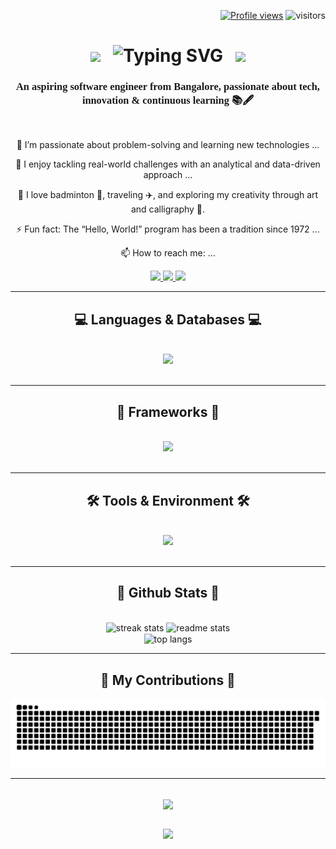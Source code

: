 
<!--
**Roseantic-Gudino/Roseantic-Gudino** is a ✨ _special_ ✨ repository because its `README.md` (this file) appears on your GitHub profile.

Here are some ideas to get you started:

- 🔭 I’m currently working on ...
- 🌱 I’m currently learning ...
- 👯 I’m looking to collaborate on ...
- 🤔 I’m looking for help with ...
- 💬 Ask me about ...
- 📫 How to reach me: ...
- 😄 Pronouns: ...
- ⚡ Fun fact: ...

-->





<div align="right">

<a href="https://komarev.com/ghpvc/?username=Roseantic-Gudino&color=blueviolet"><img src="https://komarev.com/ghpvc/?username=Roseantic-Gudino&color=blueviolet" alt="Profile views" /></a> ![visitors](https://visitor-badge.laobi.icu/badge?page_id=Roseantic-Gudino.Roseantic-Gudino)
<!--
<img align="right" src="https://visitor-badge.laobi.icu/badge?page_id=Roseantic-Gudino.Roseantic-Gudino" />
--->
</div>


<h1 align="center">
<img src="https://user-images.githubusercontent.com/74038190/213844263-a8897a51-32f4-4b3b-b5c2-e1528b89f6f3.png" width="50px" /> &nbsp; 
<img src="https://readme-typing-svg.herokuapp.com?font=Righteous&size=25&pause=1000&color=8D53F7&center=true&width=500&height=35&lines=Hey+there!!%E2%9C%A8+I'm+Roseantic!!%F0%9F%8C%B9" alt="Typing SVG" /></a> &nbsp; <img src="https://user-images.githubusercontent.com/74038190/213844263-a8897a51-32f4-4b3b-b5c2-e1528b89f6f3.png" width="50px" />


</h1>

<h3 align="center" style="font-family: Georgia, serif;">An aspiring software engineer from Bangalore, passionate about tech, innovation & continuous learning 📚🖋</h3>


<br/>




<div align="center">

  🌱 I’m passionate about problem-solving and learning new technologies ...
  
  🤔 I enjoy tackling real-world challenges with an analytical and data-driven approach ...
  
  💬 I love badminton 🏸, traveling ✈️, and exploring my creativity through art and calligraphy 🎨.
  
  ⚡ Fun fact: The “Hello, World!” program has been a tradition since 1972 ...
  
  📫 How to reach me: ...
 </div>

<div align="center"> 
  <a href="mailto:roseanticgudino27@gmail.com">
    <img src="https://img.shields.io/badge/Gmail-%23FF0000?style=for-the-badge&logo=gmail&logoColor=yellow" />
  </a>
  <a href="https://www.linkedin.com/in/roseantic-gudino-506285229" target="_blank">
    <img src="https://img.shields.io/badge/LinkedIn-blue?style=for-the-badge&logo=linkedin&logoColor=white" />
  </a> 
  <a href="https://linktr.ee/roseantic">
    <img src="https://img.shields.io/badge/Linktree-lightgreen?style=for-the-badge&logo=linktree&logoColor=black" />
  </a>

  
</div>

 <hr/>
<!--
<h2 align="center">⚒️ Languages-Frameworks-Tools ⚒️</h2>
<br/>
<div align="center">
    <img src="https://skillicons.dev/icons?i=python,c,html,css,vscode,django,angular,mysql,sqlite,opencv,javascript,typescript,github,git,pycharm,java,cpp,linux,windows,powershell&perline=10" />
</div>
-
<br/>
-->


<h2 align="center">💻 Languages & Databases 💻</h2>
<br/>
<div align="center">
    <img src="https://skillicons.dev/icons?i=python,c,mysql,sqlite,html,javascript,typescript,java,cpp,css&perline=5" />
</div>
<br/>
<hr/>


<h2 align="center">🚀 Frameworks 🚀</h2>
<br/>
<div align="center">
    <img src="https://skillicons.dev/icons?i=django,angular&perline=4" />
</div>
<br/>
<hr/>

<h2 align="center">🛠 Tools & Environment 🛠</h2>
<br/>
<div align="center">
    <img src="https://skillicons.dev/icons?i=vscode,opencv,github,git,pycharm,linux,windows,powershell&perline=4" />
</div>
<br/>
<hr/>






<h2 align="center">🌠 Github Stats 🌠</h2>
<br>
<div align="center">
<!--  <img width=390 src="https://github-readme-streak-stats-salesp07.vercel.app/?user=Roseantic-Gudino&count_private=true&theme=midnight-purple&border_radius=10" alt="streak stats"/>
  <img width=390 src="https://github-readme-stats-salesp07.vercel.app/api?username=Roseantic-Gudino&count_private=true&show_icons=true&theme=midnight-purple&rank_icon=github&border_radius=10&include_all_commits=true" alt="readme stats" /> -->
  <img src="https://github-readme-streak-stats.vercel.app.com/?user=Roseantic-Gudino&count_private=true&theme=midnight-purple&border_radius=10" alt="streak stats" width="390" />
  <img src="https://github-readme-stats.vercel.app/api?username=Roseantic-Gudino&count_private=true&show_icons=true&theme=midnight-purple&rank_icon=github&border_radius=10&include_all_commits=true" alt="readme stats"  width="390" /> </br>
  <img width=325 align="center" src="https://github-readme-stats-salesp07.vercel.app/api/top-langs/?username=Roseantic-Gudino&langs_count=8&layout=compact&theme=midnight-purple&border_radius=10&size_weight=0.5&count_weight=0.5" alt="top langs"  /> 
</a>
</div>

<!--
<div align="center">
  <img src="https://github-readme-streak-stats.herokuapp.com/?user=Roseantic-Gudino&count_private=true&theme=midnight-purple&border_radius=10" alt="streak stats" width="390" />
  <img src="https://github-readme-stats.vercel.app/api?username=Roseantic-Gudino&count_private=true&show_icons=true&theme=midnight-purple&rank_icon=github&border_radius=10&include_all_commits=true" alt="readme stats"  width="390" /> </br>
  <img src="https://github-readme-stats.vercel.app/api/top-langs/?username=Roseantic-Gudino&langs_count=8&layout=compact&theme=midnight-purple&border_radius=10&size_weight=0.5&count_weight=0.5" alt="top langs" width="390" /> </br>
</div>
-->


<hr/>
<div align="center">
  <h2>🐍 My Contributions 🐍</h2>

<!-- <img alt="snake eating my contributions" src="https://raw.githubusercontent.com/Roseantic-Gudino/Roseantic-Gudino/output/github-contribution-grid-snake.svg" /> -->
  ![snake gif](https://github.com/Roseantic-Gudino/Roseantic-Gudino/blob/output/github-snake-dark.svg)
  

</div>

<hr/>

<br/>

<div align="center">
<img width=500 align="center" src="https://user-images.githubusercontent.com/74038190/225813708-98b745f2-7d22-48cf-9150-083f1b00d6c9.gif"/>
</div>

<br/>

<p align="center">
<a href="https://GitHub.com/Roseantic-Gudino/"><img src="http://ForTheBadge.com/images/badges/built-with-love.svg" " /></a>

</p>


<!--
[![Harlok's WakaTime stats](https://github-readme-stats.vercel.app/api/wakatime?username=Roseantic-Gudino)](https://github.com/Roseantic-Gudino/github-readme-stats)

 ![](./profile-3d-contrib/profile-night-rainbow.svg)
 <!--- https://github.com/Akshata-Gunapache/Akshata-Gunapache/blob/main/profile-3d-contrib/profile-night-rainbow.svg





## 🌐 Connect with Me 🍬
[![Behance](https://img.shields.io/badge/Behance-1769ff?logo=behance&logoColor=white)](https://behance.net/technologyhell) [![Discord](https://img.shields.io/badge/Discord-%237289DA.svg?logo=discord&logoColor=white)](https://discord.gg/6ME9TDt) [![Facebook](https://img.shields.io/badge/Facebook-%231877F2.svg?logo=Facebook&logoColor=white)](https://facebook.com/technologyhell) [![Instagram](https://img.shields.io/badge/Instagram-%23E4405F.svg?logo=Instagram&logoColor=white)](https://instagram.com/technologyhell) [![LinkedIn](https://img.shields.io/badge/LinkedIn-%230077B5.svg?logo=linkedin&logoColor=white)](https://linkedin.com/in/nitishsinghslg) [![Twitch](https://img.shields.io/badge/Twitch-%239146FF.svg?logo=Twitch&logoColor=white)](https://twitch.tv/technologyhell) [![X](https://img.shields.io/badge/X-black.svg?logo=X&logoColor=white)](https://x.com/technologyhell) [![YouTube](https://img.shields.io/badge/YouTube-%23FF0000.svg?logo=YouTube&logoColor=white)](https://youtube.com/@technologyhell) 

</div>


-->
